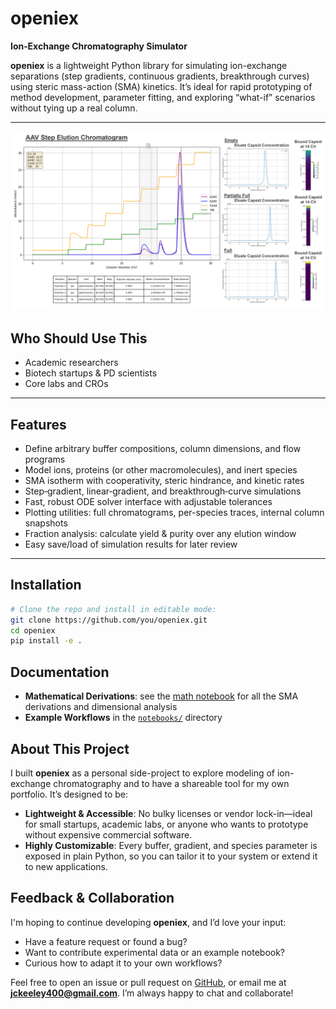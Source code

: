 # openiex

**Ion‐Exchange Chromatography Simulator**

**openiex** is a lightweight Python library for simulating ion-exchange separations (step gradients, continuous gradients, breakthrough curves) using steric mass-action (SMA) kinetics. It’s ideal for rapid prototyping of method development, parameter fitting, and exploring “what-if” scenarios without tying up a real column.

---

![Example Chromatogram - AAV Step Elution](docs/images/openiex_showcase_image_AAV.png)

## Who Should Use This

- Academic researchers  
- Biotech startups & PD scientists  
- Core labs and CROs  

---

## Features

- Define arbitrary buffer compositions, column dimensions, and flow programs  
- Model ions, proteins (or other macromolecules), and inert species  
- SMA isotherm with cooperativity, steric hindrance, and kinetic rates  
- Step‐gradient, linear‐gradient, and breakthrough‐curve simulations  
- Fast, robust ODE solver interface with adjustable tolerances  
- Plotting utilities: full chromatograms, per-species traces, internal column snapshots  
- Fraction analysis: calculate yield & purity over any elution window  
- Easy save/load of simulation results for later review

---

## Installation

```bash
# Clone the repo and install in editable mode:
git clone https://github.com/you/openiex.git
cd openiex
pip install -e .
```

## Documentation

- **Mathematical Derivations**: see the [math notebook](notebooks/math_background.ipynb) for all the SMA derivations and dimensional analysis  
- **Example Workflows** in the [`notebooks/`](notebooks/) directory  

## About This Project

I built **openiex** as a personal side-project to explore modeling of ion-exchange chromatography and to have a shareable tool for my own portfolio. It’s designed to be:
- **Lightweight & Accessible**: No bulky licenses or vendor lock-in—ideal for small startups, academic labs, or anyone who wants to prototype without expensive commercial software.
- **Highly Customizable**: Every buffer, gradient, and species parameter is exposed in plain Python, so you can tailor it to your system or extend it to new applications.

## Feedback & Collaboration

I'm hoping to continue developing **openiex**, and I’d love your input:

- Have a feature request or found a bug?  
- Want to contribute experimental data or an example notebook?  
- Curious how to adapt it to your own workflows?

Feel free to open an issue or pull request on [GitHub](https://github.com/jonkeeley/openiex), or email me at **jckeeley400@gmail.com**. I’m always happy to chat and collaborate!
